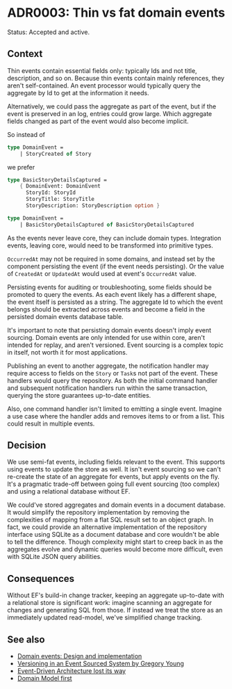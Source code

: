 # ADR0003: Thin vs fat domain events

Status: Accepted and active.

## Context

Thin events contain essential fields only: typically Ids and not title,
description, and so on. Because thin events contain mainly references, they
aren't self-contained. An event processor would typically query the aggregate by
Id to get at the information it needs.

Alternatively, we could pass the aggregate as part of the event, but if the
event is preserved in an log, entries could grow large. Which aggregate fields
changed as part of the event would also become implicit.

So instead of

```fsharp
type DomainEvent =
    | StoryCreated of Story
```

we prefer

```fsharp
type BasicStoryDetailsCaptured =
    { DomainEvent: DomainEvent
      StoryId: StoryId
      StoryTitle: StoryTitle
      StoryDescription: StoryDescription option }

type DomainEvent =
    | BasicStoryDetailsCaptured of BasicStoryDetailsCaptured
```

As the events never leave core, they can include domain types. Integration
events, leaving core, would need to be transformed into primitive types.

`OccurredAt` may not be required in some domains, and instead set by the
component persisting the event (if the event needs persisting). Or the value of
`CreatedAt` or `UpdatedAt` would used at event's `OccurredAt` value.

Persisting events for auditing or troubleshooting, some fields should be
promoted to query the events. As each event likely has a different shape, the
event itself is persisted as a string. The aggregate Id to which the event
belongs should be extracted across events and become a field in the persisted
domain events database table.

It's important to note that persisting domain events doesn't imply event
sourcing. Domain events are only intended for use within core, aren't intended
for replay, and aren't versioned. Event sourcing is a complex topic in itself,
not worth it for most applications.

Publishing an event to another aggregate, the notification handler may require
access to fields on the `Story` or `Task`s not part of the event. These handlers
would query the repository. As both the initial command handler and subsequent
notification handlers run within the same transaction, querying the store
guarantees up-to-date entities.

Also, one command handler isn't limited to emitting a single event. Imagine a
use case where the handler adds and removes items to or from a list. This could
result in multiple events.

## Decision

We use semi-fat events, including fields relevant to the event. This supports
using events to update the store as well. It isn't event sourcing so we can't
re-create the state of an aggregate for events, but apply events on the fly.
It's a pragmatic trade-off between going full event sourcing (too complex) and
using a relational database without EF.

We could've stored aggregates and domain events in a document database. It would
simplify the repository implementation by removing the complexities of mapping
from a flat SQL result set to an object graph. In fact, we could provide an
alternative implementation of the repository interface using SQLite as a
document database and core wouldn't be able to tell the difference. Though
complexity might start to creep back in as the aggregates evolve and dynamic
queries would become more difficult, even with SQLite JSON query abilities.

## Consequences

Without EF's build-in change tracker, keeping an aggregate up-to-date with a
relational store is significant work: imagine scanning an aggregate for changes
and generating SQL from those. If instead we treat the store as an immediately
updated read-model, we've simplified change tracking.

## See also

- [Domain events: Design and
  implementation](https://learn.microsoft.com/en-us/dotnet/architecture/microservices/microservice-ddd-cqrs-patterns/domain-events-design-implementation)
- [Versioning in an Event Sourced System by Gregory Young](https://leanpub.com/esversioning)
- [Event-Driven Architecture lost its way](https://www.youtube.com/watch?v=YusVrd9rHJU)
- [Domain Model first](https://blog.ploeh.dk/2023/10/23/domain-model-first)